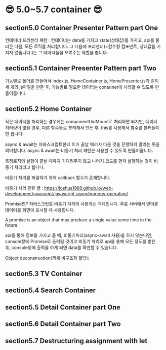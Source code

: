 # 😎 5.0~5.7 container 😎

## section5.0 Container Presenter Pattern part One

컨테이너 프리젠터 패턴 : 컨테이너는 data를 가지고 state(상태값)를 가지고, api를 불러온 다음, 모든 로직을 처리합니다. 그 다음에 프리젠터(=함수형 컴포넌트, 상태값을 가지지 않습니다.)는 그 데이터들을 보여주는 역할을 합니다.

## section5.1 Container Presenter Pattern part Two

기능별로 폴더를 만들어서 index.js, HomeContainer.js, HomePresenter.js과 같이 세 개의 js파일을 만든 후, 기능별로 필요한 데이터는 container에 처리할 수 있도록 만들어줍니다.

## section5.2 Home Container

작은 데이터를 처리하는 경우에는 componentDidMount로 처리하면 되지만, 데이터 처리량이 많을 경우, 다른 함수들로 분리해서 만든 후, this를 사용해서 함수를 불러들이면 됩니다.

async & await는 자바스크립트한테 이거 끝날 때까지 다음 것을 진행하지 말라는 뜻을 의미합니다. async & await는 비동기 처리 패턴은 사용할 수 있도록 만들어줍니다.

특정로직의 실행이 끝날 때까지 기다려주지 않고 나머지 코드를 먼저 실행하는 것이 비동기 처리라고 합니다.

비동기 처리를 해결하기 위해 callback 함수가 존재합니다.

비동기 처리 관련 글 : <https://joshua1988.github.io/web-development/javascript/javascript-asynchronous-operation/>

Promise란? 자바스크립트 비동기 처리에 사용되는 객체입니다. 주로 서버에서 받아온 데이터를 화면에 표시할 때 사용합니다.

A promise is an object that may produce a single value some time in the future.

api를 통해 정보를 가지고 올 때, 비동기처리(async-await 사용)을 하지 않는다면, console창에 Promise로 출력될 것이고 비동기 처리로 api를 통해 모든 정도를 받은 후, console창에 출력을 하게 되면 data를 확인할 수 있습니다.

Object deconstruction(객체 비구조화 할당):


## section5.3 TV Container

## section5.4 Search Container

## section5.5 Detail Container part One

## section5.6 Detail Container part Two

## section5.7 Destructuring assignment with let
